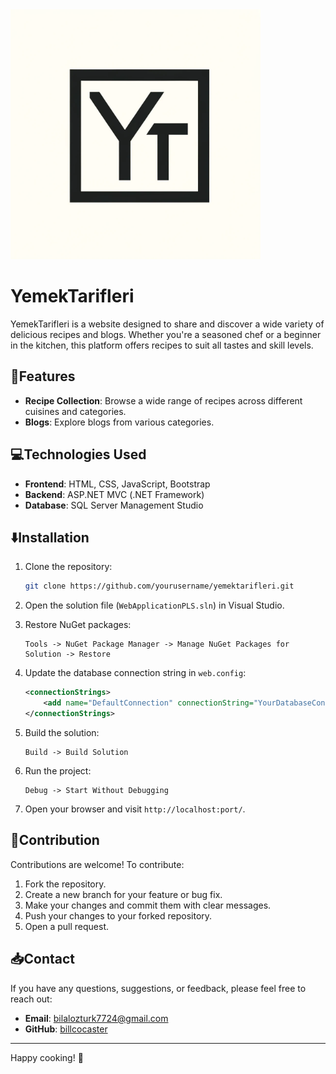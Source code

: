 <img src="https://github.com/billcocaster/Project-Website-FoodRecipes/blob/master/WebApplicationPLS/Content/imgs/logso.png" alt="Recipe Image" width="400">

# YemekTarifleri

YemekTarifleri is a website designed to share and discover a wide variety of delicious recipes and blogs. Whether you're a seasoned chef or a beginner in the kitchen, this platform offers recipes to suit all tastes and skill levels.

## 🍴Features

- **Recipe Collection**: Browse a wide range of recipes across different cuisines and categories.
- **Blogs**: Explore blogs from various categories.


## 💻Technologies Used

- **Frontend**: HTML, CSS, JavaScript, Bootstrap
- **Backend**: ASP.NET MVC (.NET Framework)
- **Database**: SQL Server Management Studio

## ⬇️Installation

1. Clone the repository:

   ```bash
   git clone https://github.com/yourusername/yemektarifleri.git
   ```

2. Open the solution file (`WebApplicationPLS.sln`) in Visual Studio.

3. Restore NuGet packages:

   ```
   Tools -> NuGet Package Manager -> Manage NuGet Packages for Solution -> Restore
   ```

4. Update the database connection string in `web.config`:

   ```xml
   <connectionStrings>
       <add name="DefaultConnection" connectionString="YourDatabaseConnectionString" providerName="System.Data.SqlClient" />
   </connectionStrings>
   ```

5. Build the solution:

   ```
   Build -> Build Solution
   ```

6. Run the project:

   ```
   Debug -> Start Without Debugging
   ```

7. Open your browser and visit `http://localhost:port/`.
## 👐Contribution

Contributions are welcome! To contribute:

1. Fork the repository.
2. Create a new branch for your feature or bug fix.
3. Make your changes and commit them with clear messages.
4. Push your changes to your forked repository.
5. Open a pull request.


## 📥Contact

If you have any questions, suggestions, or feedback, please feel free to reach out:

- **Email**: bilalozturk7724@gmail.com
- **GitHub**: [billcocaster](https://github.com/billcocaster)

---

Happy cooking! 🍴
